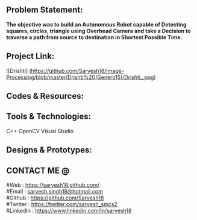 Problem Statement:
------------------
**The objective was to build an Autonomous Robot capable of Detecting squares, circles, triangle using Overhead Camera and take a Decision to traverse a path from source to destination in Shortest Possible Time.**


Project Link:
-------------
![Drishti] (https://github.com/Sarvesh18/Image-Processing/blob/master/Drishti%20(Genero15)/Drishti_.png)


Codes & Resources:
------------------


Tools & Technologies:
---------------------
C++
OpenCV
Visual Studio


Designs & Prototypes:
---------------------


CONTACT ME @ 
------------
#Web : https://sarvesh18.github.com/ <br>
#Email : sarvesh.singh18@hotmail.com <br/>
#Github : https://github.com/Sarvesh18 <br/>
#Twitter : https://twitter.com/sarvesh_smcs2 <br/>
#LinkedIn : https://www.linkedin.com/in/sarvesh18 <br/>
